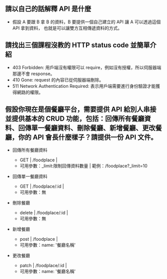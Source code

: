 ## 請以自己的話解釋 API 是什麼
* 假設 A 要跟 B 拿 B 的資料，B 要提供一個自己建立的 API 讓 A 可以透過這個 API 拿到資料，
也就是可以讓雙方互相傳遞資料的方式。

## 請找出三個課程沒教的 HTTP status code 並簡單介紹
* 403 Forbidden: 用戶端沒有權限可以 require，例如沒有授權，所以伺服器端那邊不會 response。
* 410 Gone: request 的內容已從伺服器端刪除。
* 511 Network Authentication Required: 表示用戶端需要進行身份驗證才能獲得網路的權限。


## 假設你現在是個餐廳平台，需要提供 API 給別人串接並提供基本的 CRUD 功能，包括：回傳所有餐廳資料、回傳單一餐廳資料、刪除餐廳、新增餐廳、更改餐廳，你的 API 會長什麼樣子？請提供一份 API 文件。

* 回傳所有餐廳資料
  * GET | /foodplace |
  * 可用參數：_limit:限制回傳資料數量 | 範例：/foodplace?_limit=10 

* 回傳單一餐廳資料
  * GET | /foodplace/:id | 
  * 可用參數：無

* 刪除餐廳
  * delete | /foodplace/:id |
  * 可用參數：無

* 新增餐廳
  * post | /foodplace |
  * 可用參數：name: '餐廳名稱'

* 更改餐廳
  * patch | /foodplace/:id |
  * 可用參數：name: '餐廳名稱'
